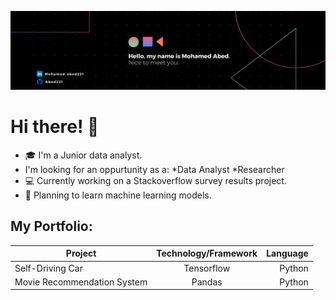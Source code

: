 ![Welcome](/banner.png "Banner")
# Hi there! 👋

* :mortar_board: I'm a Junior data analyst.
* I'm looking for an oppurtunity as a:
    *Data Analyst
    *Researcher
* :computer: Currently working on a Stackoverflow survey results project.
* 🌱 Planning to learn machine learning models.

## My Portfolio:

| Project                     | Technology/Framework | Language |
| --------------------------- |:--------------------:| --------:|
| Self-Driving Car            | Tensorflow           | Python   |
| Movie Recommendation System | Pandas               | Python   |
